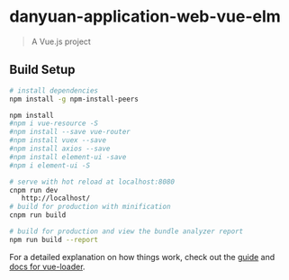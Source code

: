 # danyuan-application-web-vue-elm

> A Vue.js project

## Build Setup



``` bash
# install dependencies
npm install -g npm-install-peers

npm install
#npm i vue-resource -S
#npm install --save vue-router
#npm install vuex --save
#npm install axios --save
#npm install element-ui -save
#npm i element-ui -S

# serve with hot reload at localhost:8080
cnpm run dev
   http://localhost/
# build for production with minification
cnpm run build

# build for production and view the bundle analyzer report
npm run build --report
```

For a detailed explanation on how things work, check out the [guide](http://vuejs-templates.github.io/webpack/) and [docs for vue-loader](http://vuejs.github.io/vue-loader).
